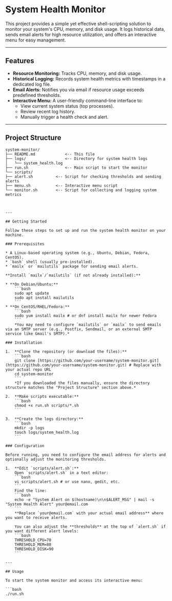 # System Health Monitor

This project provides a simple yet effective shell-scripting solution to monitor your system's CPU, memory, and disk usage. It logs historical data, sends email alerts for high resource utilization, and offers an interactive menu for easy management.

---

## Features

* **Resource Monitoring:** Tracks CPU, memory, and disk usage.
* **Historical Logging:** Records system health metrics with timestamps in a dedicated log file.
* **Email Alerts:** Notifies you via email if resource usage exceeds predefined thresholds.
* **Interactive Menu:** A user-friendly command-line interface to:
    * View current system status (top processes).
    * Review recent log history.
    * Manually trigger a health check and alert.

---

## Project Structure
```
system-monitor/
├── README.md             <-- This file
├── logs/                 <-- Directory for system health logs
│   └── system_health.log
├── run.sh                <-- Main script to start the monitor
└── scripts/
├── alert.sh          <-- Script for checking thresholds and sending alerts
├── menu.sh           <-- Interactive menu script
└── monitor.sh        <-- Script for collecting and logging system metrics



---

## Getting Started

Follow these steps to set up and run the system health monitor on your machine.

### Prerequisites

* A Linux-based operating system (e.g., Ubuntu, Debian, Fedora, CentOS).
* `bash` shell (usually pre-installed).
* `mailx` or `mailutils` package for sending email alerts.

**Install `mailx`/`mailutils` (if not already installed):**

* **On Debian/Ubuntu:**
    ```bash
    sudo apt update
    sudo apt install mailutils
    ```
* **On CentOS/RHEL/Fedora:**
    ```bash
    sudo yum install mailx # or dnf install mailx for newer Fedora
    ```
    *You may need to configure `mailutils` or `mailx` to send emails via an SMTP server (e.g., Postfix, Sendmail, or an external SMTP service like Gmail's SMTP).*

### Installation

1.  **Clone the repository (or download the files):**
    ```bash
    git clone [https://github.com/your-username/system-monitor.git](https://github.com/your-username/system-monitor.git) # Replace with your actual repo URL
    cd system-monitor
    ```
    *If you downloaded the files manually, ensure the directory structure matches the "Project Structure" section above.*

2.  **Make scripts executable:**
    ```bash
    chmod +x run.sh scripts/*.sh
    ```

3.  **Create the logs directory:**
    ```bash
    mkdir -p logs
    touch logs/system_health.log
    ```

### Configuration

Before running, you need to configure the email address for alerts and optionally adjust the monitoring thresholds.

1.  **Edit `scripts/alert.sh`:**
    Open `scripts/alert.sh` in a text editor:
    ```bash
    vi scripts/alert.sh # or use nano, gedit, etc.
    ```
    Find the line:
    ```bash
    echo -e "System Alert on $(hostname)\n\n$ALERT_MSG" | mail -s "System Health Alert" your@email.com
    ```
    **Replace `your@email.com` with your actual email address** where you want to receive alerts.

    You can also adjust the **thresholds** at the top of `alert.sh` if you want different alert levels:
    ```bash
    THRESHOLD_CPU=70
    THRESHOLD_MEM=80
    THRESHOLD_DISK=90
    ```

---

## Usage

To start the system monitor and access its interactive menu:

```bash
./run.sh


